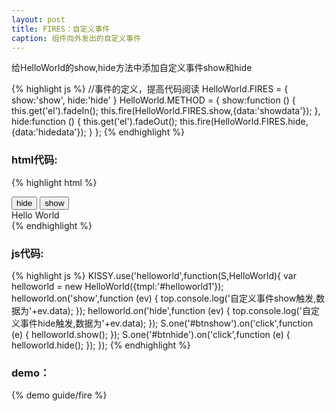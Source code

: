 ```yaml
---
layout: post
title: FIRES：自定义事件
caption: 组件向外发出的自定义事件
---
```


给HelloWorld的show,hide方法中添加自定义事件show和hide

{% highlight js %}
//事件的定义，提高代码阅读
HelloWorld.FIRES = {
    show:'show',
    hide:'hide'
}
HelloWorld.METHOD = {
    show:function () {
        this.get('el').fadeIn();
        this.fire(HelloWorld.FIRES.show,{data:'showdata'});
    },
    hide:function () {
        this.get('el').fadeOut();
        this.fire(HelloWorld.FIRES.hide,{data:'hidedata'});
    }
};
{% endhighlight %}


### html代码:

{% highlight html %}
<div id="container1">
    <button id="btnhide" class="btn btn-shopping-cart btn-size30">
        hide
    </button>
    <button id="btnshow" class="btn btn-taobao btn-size30">
        show
    </button>
    <div id="helloworld1">
        <span>Hello <span id="spanName">World</span></span>
    </div>
</div>
{% endhighlight %}

### js代码:

{% highlight js %}
KISSY.use('helloworld',function(S,HelloWorld){
    var helloworld = new HelloWorld({tmpl:'#helloworld1'});
    helloworld.on('show',function (ev) {
        top.console.log('自定义事件show触发,数据为'+ev.data);
    });
    helloworld.on('hide',function (ev) {
        top.console.log('自定义事件hide触发,数据为'+ev.data);
    });
    S.one('#btnshow').on('click',function (e) {
        helloworld.show();
    });
    S.one('#btnhide').on('click',function (e) {
        helloworld.hide();
    });
});
{% endhighlight %}

### demo：

{% demo guide/fire %}


